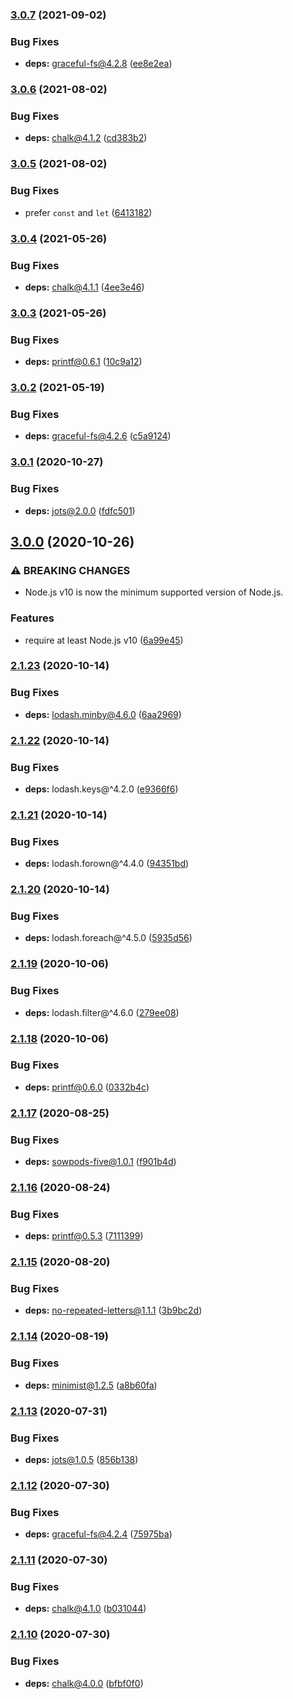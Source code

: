 ### [3.0.7](https://github.com/KenanY/jotto/compare/3.0.6...3.0.7) (2021-09-02)


### Bug Fixes

* **deps:** graceful-fs@4.2.8 ([ee8e2ea](https://github.com/KenanY/jotto/commit/ee8e2eae22276e131a0c71e5a4254aa90878859b))

### [3.0.6](https://github.com/KenanY/jotto/compare/3.0.5...3.0.6) (2021-08-02)


### Bug Fixes

* **deps:** chalk@4.1.2 ([cd383b2](https://github.com/KenanY/jotto/commit/cd383b238f383b9d2a64467e915a11698140dce4))

### [3.0.5](https://github.com/KenanY/jotto/compare/3.0.4...3.0.5) (2021-08-02)


### Bug Fixes

* prefer `const` and `let` ([6413182](https://github.com/KenanY/jotto/commit/6413182aee763e3c3b1138ad8c46329da4688b49))

### [3.0.4](https://github.com/KenanY/jotto/compare/3.0.3...3.0.4) (2021-05-26)


### Bug Fixes

* **deps:** chalk@4.1.1 ([4ee3e46](https://github.com/KenanY/jotto/commit/4ee3e466554512e81f33ff7fc3c193d44196a96f))

### [3.0.3](https://github.com/KenanY/jotto/compare/3.0.2...3.0.3) (2021-05-26)


### Bug Fixes

* **deps:** printf@0.6.1 ([10c9a12](https://github.com/KenanY/jotto/commit/10c9a124f5bb22ffabc949bb7481f335f30e9be9))

### [3.0.2](https://github.com/KenanY/jotto/compare/3.0.1...3.0.2) (2021-05-19)


### Bug Fixes

* **deps:** graceful-fs@4.2.6 ([c5a9124](https://github.com/KenanY/jotto/commit/c5a912482e62e61ba4c9e9b529f6c1b27e90e5a9))

### [3.0.1](https://github.com/KenanY/jotto/compare/3.0.0...3.0.1) (2020-10-27)


### Bug Fixes

* **deps:** jots@2.0.0 ([fdfc501](https://github.com/KenanY/jotto/commit/fdfc5011a70e7353999dd4b3846636cc8c19c3b4))

## [3.0.0](https://github.com/KenanY/jotto/compare/2.1.23...3.0.0) (2020-10-26)


### ⚠ BREAKING CHANGES

* Node.js v10 is now the minimum supported version of
Node.js.

### Features

* require at least Node.js v10 ([6a99e45](https://github.com/KenanY/jotto/commit/6a99e451616e73b21d31b002f6af0ce1f00d83b6))

### [2.1.23](https://github.com/KenanY/jotto/compare/2.1.22...2.1.23) (2020-10-14)


### Bug Fixes

* **deps:** lodash.minby@4.6.0 ([6aa2969](https://github.com/KenanY/jotto/commit/6aa2969397cc61ccf4d43fc5cf9faa3e667962c8))

### [2.1.22](https://github.com/KenanY/jotto/compare/2.1.21...2.1.22) (2020-10-14)


### Bug Fixes

* **deps:** lodash.keys@^4.2.0 ([e9366f6](https://github.com/KenanY/jotto/commit/e9366f6c3470730e901d6cf588d723fdd4bc8a31))

### [2.1.21](https://github.com/KenanY/jotto/compare/2.1.20...2.1.21) (2020-10-14)


### Bug Fixes

* **deps:** lodash.forown@^4.4.0 ([94351bd](https://github.com/KenanY/jotto/commit/94351bd513d47f83ef6391ee3793d09f1dee148f))

### [2.1.20](https://github.com/KenanY/jotto/compare/2.1.19...2.1.20) (2020-10-14)


### Bug Fixes

* **deps:** lodash.foreach@^4.5.0 ([5935d56](https://github.com/KenanY/jotto/commit/5935d5678dc6632df8c784432a8187d123a69643))

### [2.1.19](https://github.com/KenanY/jotto/compare/2.1.18...2.1.19) (2020-10-06)


### Bug Fixes

* **deps:** lodash.filter@^4.6.0 ([279ee08](https://github.com/KenanY/jotto/commit/279ee08ef178739fa15274871c91922fc60fe441))

### [2.1.18](https://github.com/KenanY/jotto/compare/2.1.17...2.1.18) (2020-10-06)


### Bug Fixes

* **deps:** printf@0.6.0 ([0332b4c](https://github.com/KenanY/jotto/commit/0332b4cdb6e0bce647d19a4210daae230afc0c9d))

### [2.1.17](https://github.com/KenanY/jotto/compare/2.1.16...2.1.17) (2020-08-25)


### Bug Fixes

* **deps:** sowpods-five@1.0.1 ([f901b4d](https://github.com/KenanY/jotto/commit/f901b4d308b0f03b98fd0d07304bc41574bea345))

### [2.1.16](https://github.com/KenanY/jotto/compare/2.1.15...2.1.16) (2020-08-24)


### Bug Fixes

* **deps:** printf@0.5.3 ([7111399](https://github.com/KenanY/jotto/commit/7111399002be9a23fac62cd6d88bae96c3e35e02))

### [2.1.15](https://github.com/KenanY/jotto/compare/2.1.14...2.1.15) (2020-08-20)


### Bug Fixes

* **deps:** no-repeated-letters@1.1.1 ([3b9bc2d](https://github.com/KenanY/jotto/commit/3b9bc2d568c2b11a949bbf8601aa536137649cae))

### [2.1.14](https://github.com/KenanY/jotto/compare/2.1.13...2.1.14) (2020-08-19)


### Bug Fixes

* **deps:** minimist@1.2.5 ([a8b60fa](https://github.com/KenanY/jotto/commit/a8b60fa5f890420f594ccff28c84dacf2e12afeb))

### [2.1.13](https://github.com/KenanY/jotto/compare/2.1.12...2.1.13) (2020-07-31)


### Bug Fixes

* **deps:** jots@1.0.5 ([856b138](https://github.com/KenanY/jotto/commit/856b138d9ec4e900363584c1321c61691afa4b7f))

### [2.1.12](https://github.com/KenanY/jotto/compare/2.1.11...2.1.12) (2020-07-30)


### Bug Fixes

* **deps:** graceful-fs@4.2.4 ([75975ba](https://github.com/KenanY/jotto/commit/75975ba960063347cc58483193e2e212e949d0d2))

### [2.1.11](https://github.com/KenanY/jotto/compare/2.1.10...2.1.11) (2020-07-30)


### Bug Fixes

* **deps:** chalk@4.1.0 ([b031044](https://github.com/KenanY/jotto/commit/b0310446d60d2d1564ac2541755d5bc145543a4c))

### [2.1.10](https://github.com/KenanY/jotto/compare/2.1.9...2.1.10) (2020-07-30)


### Bug Fixes

* **deps:** chalk@4.0.0 ([bfbf0f0](https://github.com/KenanY/jotto/commit/bfbf0f035e2a2930b5277a2bba530f58cbb378d3))
